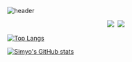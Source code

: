 ![header](https://capsule-render.vercel.app/api?type=wave&color=000000&height=300&section=header&text=HyojuSim&fontSize=90&fontColor=ffffff)



<p align="center">
    <img src="https://img.shields.io/badge/Swift-FA7343?style=flat-square&logo=Swift&logoColor=orange"/></a>&nbsp
    <img src="https://img.shields.io/badge/Python-3766AB?style=flat-square&logo=Python&logoColor=white"></a>&nbsp
    
[![Top Langs](https://github-readme-stats.vercel.app/api/top-langs/?username=simyoju&layout=compact&title_color=000000)](https://github.com/simyoju/github-readme-stats)

[![Simyo's GitHub stats](https://github-readme-stats.vercel.app/api?username=simyoju&title_color=000000)](https://github.com/Simyo/github-readme-stats)
